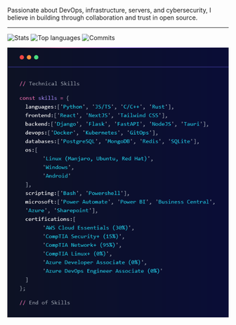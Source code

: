 Passionate about DevOps, infrastructure, servers, and cybersecurity, I believe in building through collaboration and trust in open source. 

------

![Stats](https://github-readme-streak-stats.herokuapp.com/?user=ZackaryW&theme=algolia&hide_border=true&nocache=true)
![Top languages](https://github-readme-stats.vercel.app/api/top-langs/?username=ZackaryW&layout=compact&theme=algolia&hide_border=true&langs_count=10)
![Commits](http://github-profile-summary-cards.vercel.app/api/cards/profile-details?username=ZackaryW&theme=algolia)

![Skills](https://github.com/ZackaryW/ZackaryW/blob/main/.github/image.png)